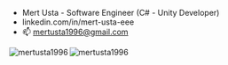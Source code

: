 -  Mert Usta - Software Engineer (C# - Unity Developer)
-  linkedin.com/in/mert-usta-eee
-  📫 mertusta1996@gmail.com

<p><img align="left" src="https://github-readme-stats.vercel.app/api?username=mertusta1996&show_icons=true&locale=en" alt="mertusta1996" /></p>

<p><img align="center" src="https://github-readme-stats.vercel.app/api/top-langs?username=mertusta1996&show_icons=true&locale=en&layout=compact" alt="mertusta1996" /></p>
